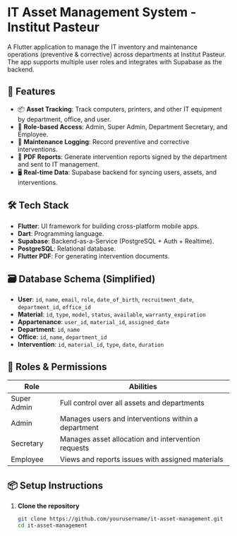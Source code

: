 # IT Asset Management System - Institut Pasteur

A Flutter application to manage the IT inventory and maintenance operations (preventive & corrective) across departments at Institut Pasteur. The app supports multiple user roles and integrates with Supabase as the backend.

## 🚀 Features

- 📦 **Asset Tracking**: Track computers, printers, and other IT equipment by department, office, and user.
- 👥 **Role-based Access**: Admin, Super Admin, Department Secretary, and Employee.
- 🔁 **Maintenance Logging**: Record preventive and corrective interventions.
- 📄 **PDF Reports**: Generate intervention reports signed by the department and sent to IT management.
- 🖥️ **Real-time Data**: Supabase backend for syncing users, assets, and interventions.

## 🛠️ Tech Stack

- **Flutter**: UI framework for building cross-platform mobile apps.
- **Dart**: Programming language.
- **Supabase**: Backend-as-a-Service (PostgreSQL + Auth + Realtime).
- **PostgreSQL**: Relational database.
- **Flutter PDF**: For generating intervention documents.

## 🗃️ Database Schema (Simplified)

- **User**: `id`, `name`, `email`, `role`, `date_of_birth`, `recruitment_date`, `department_id`, `office_id`
- **Material**: `id`, `type`, `model`, `status`, `available`, `warranty_expiration`
- **Appartenance**: `user_id`, `material_id`, `assigned_date`
- **Department**: `id`, `name`
- **Office**: `id`, `name`, `department_id`
- **Intervention**: `id`, `material_id`, `type`, `date`, `duration`

## 🔐 Roles & Permissions

| Role            | Abilities                                                |
|-----------------|-----------------------------------------------------------|
| Super Admin     | Full control over all assets and departments              |
| Admin           | Manages users and interventions within a department       |
| Secretary       | Manages asset allocation and intervention requests        |
| Employee        | Views and reports issues with assigned materials          |

## 📦 Setup Instructions

1. **Clone the repository**

   ```bash
   git clone https://github.com/yourusername/it-asset-management.git
   cd it-asset-management

